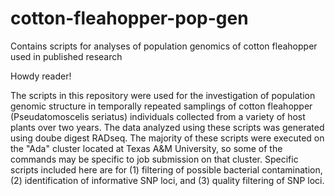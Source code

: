 # cotton-fleahopper-pop-gen
Contains scripts for analyses of population genomics of cotton fleahopper used in published research

Howdy reader!

The scripts in this repository were used for the investigation of population genomic structure in temporally repeated samplings of cotton fleahopper (Pseudatomoscelis seriatus) individuals collected from a variety of host plants over two years. The data analyzed using these scripts was generated using doube digest RADseq. The majority of these scripts were executed on the "Ada" cluster located at Texas A&M University, so some of the commands may be specific to job submission on that cluster. Specific scripts included here are for (1) filtering of possible bacterial contamination, (2) identification of informative SNP loci, and (3) quality filtering of SNP loci.
